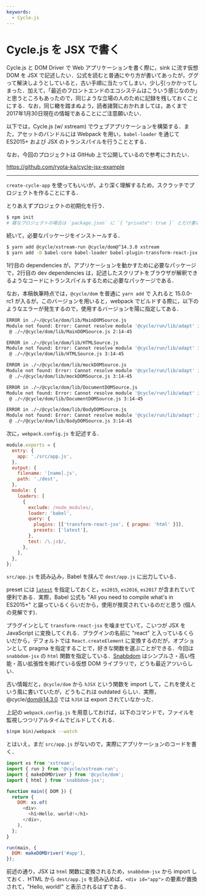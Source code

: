 ```yaml
---
keywords:
  - Cycle.js
---
```


# Cycle.js を JSX で書く

Cycle.js と DOM Driver で Web アプリケーションを書く際に，sink に流す仮想 DOM を JSX で記述したい．公式を読むと普通にやり方が書いてあったが，ググって解決しようとしていると，古い手順に当たってしまい，少し引っかかってしまった．加えて，「最近のフロントエンドのエコシステムはこういう感じなのか」と思うところもあったので，同じような立場の人のために記録を残しておくことにする．なお，同じ轍を踏まぬよう，読者諸賢におかれましては，あくまで2017年1月30日現在の情報であることにご注意願いたい．

以下では，Cycle.js (w/ xstream) でウェブアプリケーションを構築する．また，アセットのバンドルには Webpack を用い，`babel-loader` を通じて ES2015+ および JSX のトランスパイルを行うこととする．

なお，今回のプロジェクトは GItHub 上で公開しているので参考にされたい．

https://github.com/ryota-ka/cycle-jsx-example

---

`create-cycle-app` を使ってもいいが，より深く理解するため，スクラッチでプロジェクトを作ることにする．

とりあえずプロジェクトの初期化を行う．

```sh
$ npm init
# 雑なプロジェクトの場合は `package.json` に `{ "private": true }` とだけ書いておけばいいと思う．
```

続いて，必要なパッケージをインストールする．

```sh
$ yarn add @cycle/xstream-run @cycle/dom@^14.3.0 xstream
$ yarn add -D babel-core babel-loader babel-plugin-transform-react-jsx babel-preset-latest snabbdom-jsx webpack
```

1行目の dependencies が，アプリケーションを動かすために必要なパッケージで，2行目の dev dependencies は，記述したスクリプトをブラウザが解釈できるようなコードにトランスパイルするために必要なパッケージである．

なお，本稿執筆時点では，`@cycle/dom` を普通に `yarn add` で 入れると 15.0.0-rc1 が入るが，このバージョンを用いると，webpack でビルドする際に，以下のようなエラーが発生するので，使用するバージョンを陽に指定してある．

```sh
ERROR in ./~/@cycle/dom/lib/MainDOMSource.js
Module not found: Error: Cannot resolve module '@cycle/run/lib/adapt' in /Users/Ryota/dev/cycle-jsx-example/node_modules/@cycle/dom/lib
 @ ./~/@cycle/dom/lib/MainDOMSource.js 2:14-45

ERROR in ./~/@cycle/dom/lib/HTMLSource.js
Module not found: Error: Cannot resolve module '@cycle/run/lib/adapt' in /Users/Ryota/dev/cycle-jsx-example/node_modules/@cycle/dom/lib
 @ ./~/@cycle/dom/lib/HTMLSource.js 3:14-45

ERROR in ./~/@cycle/dom/lib/mockDOMSource.js
Module not found: Error: Cannot resolve module '@cycle/run/lib/adapt' in /Users/Ryota/dev/cycle-jsx-example/node_modules/@cycle/dom/lib
 @ ./~/@cycle/dom/lib/mockDOMSource.js 3:14-45

ERROR in ./~/@cycle/dom/lib/DocumentDOMSource.js
Module not found: Error: Cannot resolve module '@cycle/run/lib/adapt' in /Users/Ryota/dev/cycle-jsx-example/node_modules/@cycle/dom/lib
 @ ./~/@cycle/dom/lib/DocumentDOMSource.js 3:14-45

ERROR in ./~/@cycle/dom/lib/BodyDOMSource.js
Module not found: Error: Cannot resolve module '@cycle/run/lib/adapt' in /Users/Ryota/dev/cycle-jsx-example/node_modules/@cycle/dom/lib
 @ ./~/@cycle/dom/lib/BodyDOMSource.js 3:14-45
```

次に，`webpack.config.js` を記述する．

```javascript filename=webpack.config.js
module.exports = {
  entry: {
    app: './src/app.js',
  },
  output: {
    filename: '[name].js',
    path: './dest',
  },
  module: {
    loaders: [
      {
        exclude: /node_modules/,
        loader: 'babel',
        query: {
          plugins: [['transform-react-jsx', { pragma: 'html' }]],
          presets: ['latest'],
        },
        test: /\.js$/,
      },
    ],
  },
};
```

`src/app.js` を読み込み，Babel を挟んで `dest/app.js` に出力している．

preset には [`latest`](https://babeljs.io/docs/plugins/preset-latest/) を指定しておくと，`es2015`, `es2016`, `es2017` が含まれていて便利である．実際，Babel 公式も "All you need to compile what's in ES2015+" と謳っているくらいだから，使用が推奨されているのだと思う (個人の見解です)．

プラグインとして `transform-react-jsx` を噛ませていて，こいつが JSX を JavaScript に変換してくれる．プラグインの名前に "react" と入っているくらいだから，デフォルトでは `React.createElement` に変換するのだが，オプションとして pragma を指定することで，好きな関数を選ぶことができる．今回は `snabbdom-jsx` の `html` 関数を指定している．[Snabbdom](https://github.com/snabbdom/snabbdom) はシンプルさ・高い性能・高い拡張性を掲げている仮想 DOM ライブラリで，どうも最近アツいらしい．

古い情報だと，`@cycle/dom` から `hJSX` という関数を import して，これを使えという風に書いていたが，どうもこれは outdated らしい．実際，@cycle/dom@14.3.0 では `hJSX` は export されていなかった．

上記の `webpack.config.js` を用意しておけば，以下のコマンドで，ファイルを監視しつつリアルタイムでビルドしてくれる．

```sh
$(npm bin)/webpack --watch
```

とはいえ，まだ `src/app.js` がないので，実際にアプリケーションのコードを書く．

```javascript filename=src/app.js
import xs from 'xstream';
import { run } from '@cycle/xstream-run';
import { makeDOMDriver } from '@cycle/dom';
import { html } from 'snabbdom-jsx';

function main({ DOM }) {
  return {
    DOM: xs.of(
      <div>
        <h1>Hello, world!</h1>
      </div>,
    ),
  };
}

run(main, {
  DOM: makeDOMDriver('#app'),
});
```

前述の通り，JSX は `html` 関数に変換されるため，`snabbdom-jsx` から import しておく．HTML から `dest/app.js` を読み込めば，`<div id="app">` の要素が置換されて，"Hello, world!" と表示されるはずである．
